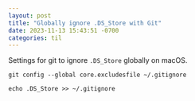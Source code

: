 ```yaml
---
layout: post
title: "Globally ignore .DS_Store with Git"
date: 2023-11-13 15:43:51 -0700
categories: til
---
```


Settings for git to ignore `.DS_Store` globally on macOS.

```
git config --global core.excludesfile ~/.gitignore

echo .DS_Store >> ~/.gitignore
```